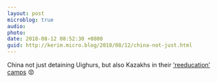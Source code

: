 ```yaml
---
layout: post
microblog: true
audio: 
photo: 
date: 2018-08-12 08:52:30 +0800
guid: http://kerim.micro.blog/2018/08/12/china-not-just.html
---
```

China not just detaining Uighurs, but also Kazakhs in their [‘reeducation’ camps](https://www.washingtonpost.com/world/asia_pacific/new-evidence-emerges-that-china-is-forcing-muslims-into-reeducation-camps/2018/08/10/1d6d2f64-8dce-11e8-9b0d-749fb254bc3d_story.html?utm_term=.ed6d4f9b1022) 😡
